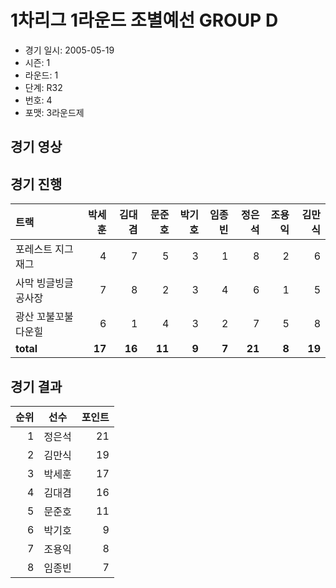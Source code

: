 # 1차리그 1라운드 조별예선 GROUP D

- 경기 일시: 2005-05-19
- 시즌: 1
- 라운드: 1
- 단계: R32
- 번호: 4
- 포맷: 3라운드제





## 경기 영상
## 경기 진행

| 트랙 | 박세훈 | 김대겸 | 문준호 | 박기호 | 임종빈 | 정은석 | 조용익 | 김만식 |
|:---|---:|---:|---:|---:|---:|---:|---:|---:|
| 포레스트 지그재그 | 4 | 7 | 5 | 3 | 1 | 8 | 2 | 6 |
| 사막 빙글빙글 공사장 | 7 | 8 | 2 | 3 | 4 | 6 | 1 | 5 |
| 광산 꼬불꼬불 다운힐 | 6 | 1 | 4 | 3 | 2 | 7 | 5 | 8 |
| __total__ | __17__ | __16__ | __11__ | __9__ | __7__ | __21__ | __8__ | __19__ |




## 경기 결과

| 순위 | 선수 | 포인트 |
|---:|:---:|---:|
| 1 | 정은석 | 21 |
| 2 | 김만식 | 19 |
| 3 | 박세훈 | 17 |
| 4 | 김대겸 | 16 |
| 5 | 문준호 | 11 |
| 6 | 박기호 | 9 |
| 7 | 조용익 | 8 |
| 8 | 임종빈 | 7 |

